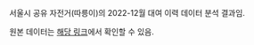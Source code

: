 서울시 공유 자전거(따릉이)의 2022-12월 대여 이력 데이터 분석 결과임.

원본 데이터는 [해당 링크](https://data.seoul.go.kr/dataList/OA-15182/F/1/datasetView.do)에서 확인할 수 있음.